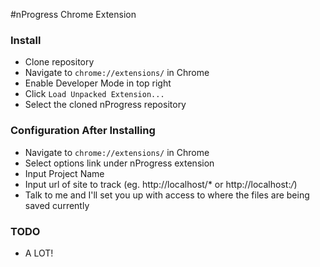 #nProgress Chrome Extension

### Install

- Clone repository
- Navigate to `chrome://extensions/` in Chrome
- Enable Developer Mode in top right
- Click `Load Unpacked Extension...`
- Select the cloned nProgress repository

### Configuration After Installing

- Navigate to `chrome://extensions/` in Chrome
- Select options link under nProgress extension
- Input Project Name
- Input url of site to track (eg. http://localhost/* or http://localhost:*/*)
- Talk to me and I'll set you up with access to where the files are being saved currently


### TODO

- A LOT!
